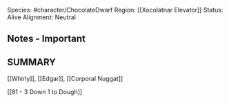 
Species: #character/ChocolateDwarf 
Region: [[Xocolatnar Elevator]]
Status: Alive
Alignment: Neutral

## Notes - Important

## SUMMARY

[[Whirly]], [[Edgar]], [[Corporal Nuggat]]

[[81 -  3 Down 1 to Dough]]